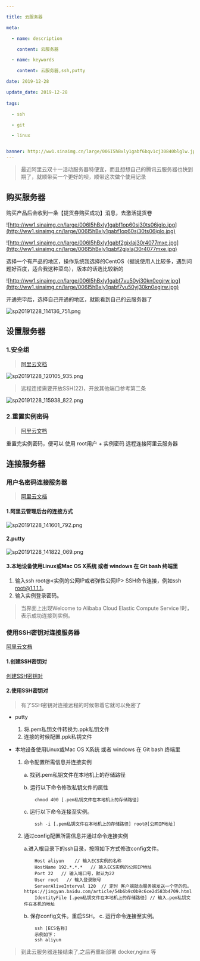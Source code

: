 ```yaml
---

title: 云服务器

meta:

  - name: description

    content: 云服务器

  - name: keywords

    content: 云服务器,ssh,putty

date: 2019-12-28

update_date: 2019-12-28
 
tags: 

  - ssh

  - git

  - linux


banner: http://ww1.sinaimg.cn/large/006I5hBxly1gabf6bqv1cj30840blglw.jpg
---
```


> 最近阿里云双十一活动服务器特便宜，而且想想自己的腾讯云服务器也快到期了，就顺带买一个更好的呗，顺带这次做个使用记录

<YurImg src="http://ww1.sinaimg.cn/large/006I5hBxly1gabf6bqv1cj30840blglw.jpg" alt="失败文字" />

## 购买服务器

购买产品后会收到一条【提货券购买成功】消息，去激活提货卷

![http://ww1.sinaimg.cn/large/006I5hBxly1gabf1op60sj30ts06iglo.jpg](http://ww1.sinaimg.cn/large/006I5hBxly1gabf1op60sj30ts06iglo.jpg)

![http://ww1.sinaimg.cn/large/006I5hBxly1gabf2gjxlaj30r4077mxe.jpg](http://ww1.sinaimg.cn/large/006I5hBxly1gabf2gjxlaj30r4077mxe.jpg)

选择一个有产品的地区，操作系统我选择的CentOS（据说使用人比较多，遇到问题好百度，适合我这种菜鸟），版本的话选比较新的

![http://ww1.sinaimg.cn/large/006I5hBxly1gabf7vu50yj30kn0egjrw.jpg](http://ww1.sinaimg.cn/large/006I5hBxly1gabf7vu50yj30kn0egjrw.jpg)

开通完毕后，选择自己开通的地区，就能看到自己的云服务器了

![sp20191228_114136_751.png](http://ww1.sinaimg.cn/large/006I5hBxly1gacadwtj03j311e0b7myr.jpg)

## 设置服务器

### 1.安全组

> [阿里云文档](https://help.aliyun.com/knowledge_detail/40724.html?spm=5176.10695662.1996646101.searchclickresult.106d4a9eqlMzLt&aly_as=uO4iZqYy)

![sp20191228_120105_935.png](http://ww1.sinaimg.cn/large/006I5hBxly1gacaxtvamaj30dh09swev.jpg)

> 远程连接需要开放SSH(22)，开放其他端口参考第二条

![sp20191228_115938_822.png](http://ww1.sinaimg.cn/large/006I5hBxly1gacawchzztj30md0dfaau.jpg)

### 2.重置实例密码

> [阿里云文档](https://help.aliyun.com/document_detail/25439.html?spm=a2c4g.11186623.2.13.7e5767328jESqH#concept-qct-gfl-xdb)

重置完实例密码，便可以 使用 root用户 +  实例密码 远程连接阿里云服务器

## 连接服务器

### 用户名密码连接服务器

> [阿里云文档](
https://help.aliyun.com/document_detail/25434.html?spm=a2c4g.11186623.6.671.f22b1be5Jc5LXl)

#### 1.阿里云管理后台的连接方式

![sp20191228_141601_792.png](http://ww1.sinaimg.cn/large/006I5hBxly1gaceu8mnnxj30ea050q2z.jpg)

#### 2.putty

![sp20191228_141822_069.png](http://ww1.sinaimg.cn/large/006I5hBxly1gacewnmnmyj30cg0c83yx.jpg)

#### 3.本地设备使用Linux或Mac OS X系统 或者 windows 在 Git bash 终端里

1. 输入ssh root@<实例的公网IP或者弹性公网IP> SSH命令连接，例如ssh root@1.1.1.1。
2. 输入实例登录密码。

>当界面上出现Welcome to Alibaba Cloud Elastic Compute Service !时，表示成功连接到实例。


### 使用SSH密钥对连接服务器

[阿里云文档](https://help.aliyun.com/document_detail/51798.html?spm=a2c4g.11186623.6.670.7e576732eAtxkd)

#### 1.创建SSH密钥对

[创建SSH密钥对](https://help.aliyun.com/document_detail/51793.html?spm=a2c4g.11186623.2.11.17897394fMUXMk#concept-wy4-th1-ydb)

#### 2.使用SSH密钥对

> 有了SSH密钥对连接远程的时候带着它就可以免密了

- putty

    1. 将.pem私钥文件转换为.ppk私钥文件
    2. 连接的时候配置.ppk私钥文件

- 本地设备使用Linux或Mac OS X系统 或者 windows 在 Git bash 终端里

    1. 命令配置所需信息并连接实例

        a. 找到.pem私钥文件在本地机上的存储路径

        b. 运行以下命令修改私钥文件的属性
        ```
            chmod 400 [.pem私钥文件在本地机上的存储路径]
        ```

        c. 运行以下命令连接至实例。
        ```
            ssh -i [.pem私钥文件在本地机上的存储路径] root@[公网IP地址]
        ```
    2. 通过config配置所需信息并通过命令连接实例

        a.进入根目录下的ssh目录，按照如下方式修改config文件。

        ```
            Host aliyun    // 输入ECS实例的名称
            HostName 192.*.*.*   // 输入ECS实例的公网IP地址
            Port 22   // 输入端口号，默认为22
            User root   // 输入登录账号
            ServerAliveInterval 120  // 定时 客户端就向服务端发送一个空的包。 https://jingyan.baidu.com/article/54b6b9c0b9c6ce2d583b4709.html
            IdentityFile [.pem私钥文件在本地机上的存储路径] // 输入.pem私钥文件在本机的地址
        ```    
        
        b. 保存config文件。重启SSH。
        c. 运行命令连接至实例。
        ```
            ssh [ECS名称]
            示例如下：
            ssh aliyun
        ```

> 到此云服务器连接结束了,之后再重新部署 docker,nginx 等




   





